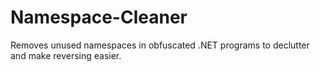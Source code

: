# Namespace-Cleaner
Removes unused namespaces in obfuscated .NET programs to declutter and make reversing easier.
